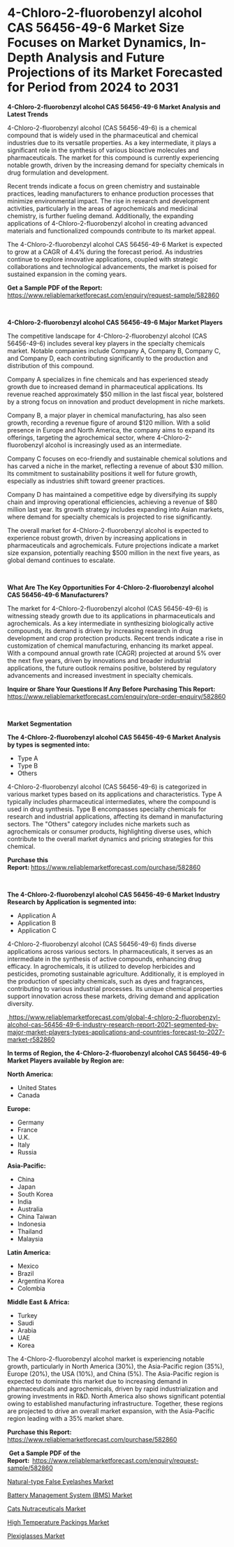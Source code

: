 <p><h1>4-Chloro-2-fluorobenzyl alcohol CAS 56456-49-6 Market Size Focuses on Market Dynamics, In-Depth Analysis and Future Projections of its Market Forecasted for Period from 2024 to 2031</h1></p><p><strong>4-Chloro-2-fluorobenzyl alcohol CAS 56456-49-6 Market Analysis and Latest Trends</strong></p>
<p><p>4-Chloro-2-fluorobenzyl alcohol (CAS 56456-49-6) is a chemical compound that is widely used in the pharmaceutical and chemical industries due to its versatile properties. As a key intermediate, it plays a significant role in the synthesis of various bioactive molecules and pharmaceuticals. The market for this compound is currently experiencing notable growth, driven by the increasing demand for specialty chemicals in drug formulation and development.</p><p>Recent trends indicate a focus on green chemistry and sustainable practices, leading manufacturers to enhance production processes that minimize environmental impact. The rise in research and development activities, particularly in the areas of agrochemicals and medicinal chemistry, is further fueling demand. Additionally, the expanding applications of 4-Chloro-2-fluorobenzyl alcohol in creating advanced materials and functionalized compounds contribute to its market appeal.</p><p>The 4-Chloro-2-fluorobenzyl alcohol CAS 56456-49-6 Market is expected to grow at a CAGR of 4.4% during the forecast period. As industries continue to explore innovative applications, coupled with strategic collaborations and technological advancements, the market is poised for sustained expansion in the coming years.</p></p>
<p><strong>Get a Sample PDF of the Report:&nbsp;</strong> <a href="https://www.reliablemarketforecast.com/enquiry/request-sample/582860?utm_campaign=1283&utm_medium=2&utm_source=Github&utm_content=ia&utm_term=27092024&utm_id=4-chloro-2-fluorobenzyl-alcohol-cas-56456-49-6">https://www.reliablemarketforecast.com/enquiry/request-sample/582860</a></p>
<p>&nbsp;</p>
<p><strong>4-Chloro-2-fluorobenzyl alcohol CAS 56456-49-6 Major Market Players</strong></p>
<p><p>The competitive landscape for 4-Chloro-2-fluorobenzyl alcohol (CAS 56456-49-6) includes several key players in the specialty chemicals market. Notable companies include Company A, Company B, Company C, and Company D, each contributing significantly to the production and distribution of this compound.</p><p>Company A specializes in fine chemicals and has experienced steady growth due to increased demand in pharmaceutical applications. Its revenue reached approximately $50 million in the last fiscal year, bolstered by a strong focus on innovation and product development in niche markets.</p><p>Company B, a major player in chemical manufacturing, has also seen growth, recording a revenue figure of around $120 million. With a solid presence in Europe and North America, the company aims to expand its offerings, targeting the agrochemical sector, where 4-Chloro-2-fluorobenzyl alcohol is increasingly used as an intermediate.</p><p>Company C focuses on eco-friendly and sustainable chemical solutions and has carved a niche in the market, reflecting a revenue of about $30 million. Its commitment to sustainability positions it well for future growth, especially as industries shift toward greener practices.</p><p>Company D has maintained a competitive edge by diversifying its supply chain and improving operational efficiencies, achieving a revenue of $80 million last year. Its growth strategy includes expanding into Asian markets, where demand for specialty chemicals is projected to rise significantly.</p><p>The overall market for 4-Chloro-2-fluorobenzyl alcohol is expected to experience robust growth, driven by increasing applications in pharmaceuticals and agrochemicals. Future projections indicate a market size expansion, potentially reaching $500 million in the next five years, as global demand continues to escalate.</p></p>
<p>&nbsp;</p>
<p><strong>What Are The Key Opportunities For 4-Chloro-2-fluorobenzyl alcohol CAS 56456-49-6 Manufacturers?</strong></p>
<p><p>The market for 4-Chloro-2-fluorobenzyl alcohol (CAS 56456-49-6) is witnessing steady growth due to its applications in pharmaceuticals and agrochemicals. As a key intermediate in synthesizing biologically active compounds, its demand is driven by increasing research in drug development and crop protection products. Recent trends indicate a rise in customization of chemical manufacturing, enhancing its market appeal. With a compound annual growth rate (CAGR) projected at around 5% over the next five years, driven by innovations and broader industrial applications, the future outlook remains positive, bolstered by regulatory advancements and increased investment in specialty chemicals.</p></p>
<p><strong>Inquire or Share Your Questions If Any Before Purchasing This Report:</strong> <a href="https://www.reliablemarketforecast.com/enquiry/pre-order-enquiry/582860?utm_campaign=1283&utm_medium=2&utm_source=Github&utm_content=ia&utm_term=27092024&utm_id=4-chloro-2-fluorobenzyl-alcohol-cas-56456-49-6">https://www.reliablemarketforecast.com/enquiry/pre-order-enquiry/582860</a></p>
<p>&nbsp;</p>
<p><strong>Market Segmentation</strong></p>
<p><strong>The 4-Chloro-2-fluorobenzyl alcohol CAS 56456-49-6 Market Analysis by types is segmented into:</strong></p>
<p><ul><li>Type A</li><li>Type B</li><li>Others</li></ul></p>
<p><p>4-Chloro-2-fluorobenzyl alcohol (CAS 56456-49-6) is categorized in various market types based on its applications and characteristics. Type A typically includes pharmaceutical intermediates, where the compound is used in drug synthesis. Type B encompasses specialty chemicals for research and industrial applications, affecting its demand in manufacturing sectors. The "Others" category includes niche markets such as agrochemicals or consumer products, highlighting diverse uses, which contribute to the overall market dynamics and pricing strategies for this chemical.</p></p>
<p><strong>Purchase this Report:&nbsp;</strong><a href="https://www.reliablemarketforecast.com/purchase/582860?utm_campaign=1283&utm_medium=2&utm_source=Github&utm_content=ia&utm_term=27092024&utm_id=4-chloro-2-fluorobenzyl-alcohol-cas-56456-49-6">https://www.reliablemarketforecast.com/purchase/582860</a></p>
<p>&nbsp;</p>
<p><strong>The 4-Chloro-2-fluorobenzyl alcohol CAS 56456-49-6 Market Industry Research by Application is segmented into:</strong></p>
<p><ul><li>Application A</li><li>Application B</li><li>Application C</li></ul></p>
<p><p>4-Chloro-2-fluorobenzyl alcohol (CAS 56456-49-6) finds diverse applications across various sectors. In pharmaceuticals, it serves as an intermediate in the synthesis of active compounds, enhancing drug efficacy. In agrochemicals, it is utilized to develop herbicides and pesticides, promoting sustainable agriculture. Additionally, it is employed in the production of specialty chemicals, such as dyes and fragrances, contributing to various industrial processes. Its unique chemical properties support innovation across these markets, driving demand and application diversity.</p></p>
<p><a href="https://www.reliablemarketforecast.com/global-4-chloro-2-fluorobenzyl-alcohol-cas-56456-49-6-industry-research-report-2021-segmented-by-major-market-players-types-applications-and-countries-forecast-to-2027-market-r582860?utm_campaign=1283&utm_medium=2&utm_source=Github&utm_content=ia&utm_term=27092024&utm_id=4-chloro-2-fluorobenzyl-alcohol-cas-56456-49-6">&nbsp;https://www.reliablemarketforecast.com/global-4-chloro-2-fluorobenzyl-alcohol-cas-56456-49-6-industry-research-report-2021-segmented-by-major-market-players-types-applications-and-countries-forecast-to-2027-market-r582860</a></p>
<p><strong>In terms of Region, the 4-Chloro-2-fluorobenzyl alcohol CAS 56456-49-6 Market Players available by Region are:</strong></p>
<p>
    <p> <strong> North America: </strong>
        <ul>
            <li>United States</li>
            <li>Canada</li>
        </ul>
        </p> 
    <p> <strong> Europe: </strong>
        <ul>
            <li>Germany</li>
            <li>France</li>
            <li>U.K.</li>
            <li>Italy</li>
            <li>Russia</li>
        </ul>
        </p> 
    <p> <strong> Asia-Pacific: </strong>
        <ul>
            <li>China</li>
            <li>Japan</li>
            <li>South Korea</li>
            <li>India</li>
            <li>Australia</li>
            <li>China Taiwan</li>
            <li>Indonesia</li>
            <li>Thailand</li>
            <li>Malaysia</li>
        </ul>
        </p> 
    <p> <strong> Latin America: </strong>
        <ul>
            <li>Mexico</li>
            <li>Brazil</li>
            <li>Argentina Korea</li>
            <li>Colombia</li>
        </ul>
        </p> 
    <p> <strong> Middle East & Africa: </strong>
        <ul>
            <li>Turkey</li>
            <li>Saudi</li>
            <li>Arabia</li>
            <li>UAE</li>
            <li>Korea</li>
        </ul>
    </p>
    </p>
<p><p>The 4-Chloro-2-fluorobenzyl alcohol market is experiencing notable growth, particularly in North America (30%), the Asia-Pacific region (35%), Europe (20%), the USA (10%), and China (5%). The Asia-Pacific region is expected to dominate this market due to increasing demand in pharmaceuticals and agrochemicals, driven by rapid industrialization and growing investments in R&D. North America also shows significant potential owing to established manufacturing infrastructure. Together, these regions are projected to drive an overall market expansion, with the Asia-Pacific region leading with a 35% market share.</p></p>
<p><strong>Purchase this Report: </strong><a href="https://www.reliablemarketforecast.com/purchase/582860?utm_campaign=1283&utm_medium=2&utm_source=Github&utm_content=ia&utm_term=27092024&utm_id=4-chloro-2-fluorobenzyl-alcohol-cas-56456-49-6">https://www.reliablemarketforecast.com/purchase/582860</a></p>
<p>&nbsp;<strong>Get a Sample PDF of the Report:&nbsp;&nbsp;</strong><a href="https://www.reliablemarketforecast.com/enquiry/request-sample/582860?utm_campaign=1283&utm_medium=2&utm_source=Github&utm_content=ia&utm_term=27092024&utm_id=4-chloro-2-fluorobenzyl-alcohol-cas-56456-49-6">https://www.reliablemarketforecast.com/enquiry/request-sample/582860</a></p>
<p><strong></strong></p>
<p><p><a href="https://issuu.com/reportprime-2/docs/natural-type-false-eyelashes-market_331ab3d01f5949?utm_campaign=1283&utm_medium=2&utm_source=Github&utm_content=ia&utm_term=27092024&utm_id=4-chloro-2-fluorobenzyl-alcohol-cas-56456-49-6">Natural-type False Eyelashes Market</a></p><p><a href="https://github.com/AdeaKodra585/Market-Research-Report-List-1/blob/main/battery-management-system-bms-market.md?utm_campaign=1283&utm_medium=2&utm_source=Github&utm_content=ia&utm_term=27092024&utm_id=4-chloro-2-fluorobenzyl-alcohol-cas-56456-49-6">Battery Management System (BMS) Market</a></p><p><a href="https://issuu.com/reportprime-2/docs/cats-nutraceuticals-market-size-203_449f4aece5d7f2?utm_campaign=1283&utm_medium=2&utm_source=Github&utm_content=ia&utm_term=27092024&utm_id=4-chloro-2-fluorobenzyl-alcohol-cas-56456-49-6">Cats Nutraceuticals Market</a></p><p><a href="https://www.linkedin.com/pulse/high-temperature-packings-market-share-size-trends-qbewc?utm_campaign=1283&utm_medium=2&utm_source=Github&utm_content=ia&utm_term=27092024&utm_id=4-chloro-2-fluorobenzyl-alcohol-cas-56456-49-6">High Temperature Packings Market</a></p><p><a href="https://www.linkedin.com/pulse/unveiling-market-trends-global-plexiglasses-growth-hwfpc?utm_campaign=1283&utm_medium=2&utm_source=Github&utm_content=ia&utm_term=27092024&utm_id=4-chloro-2-fluorobenzyl-alcohol-cas-56456-49-6">Plexiglasses Market</a></p></p>